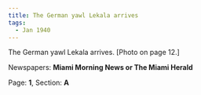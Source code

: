 ```yaml
---  
title: The German yawl Lekala arrives  
tags:  
  - Jan 1940  
---  
```

  
The German yawl Lekala arrives. [Photo on page 12.]  
  
Newspapers: **Miami Morning News or The Miami Herald**  
  
Page: **1**, Section: **A** 

